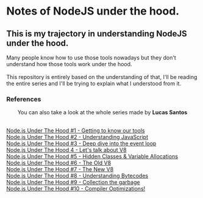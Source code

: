 # Notes of NodeJS under the hood.
## This is my trajectory in understanding NodeJS under the hood.

Many people know how to use those tools nowadays but they don't understand how those tools work under the hood.
<br/>
<br/>
This repository is entirely based on the understanding of that, I'll be reading the entire series and I'll be trying to explain what I understood from it.


### References 
<p align="center">You can also take a look at the whole series made by <b>Lucas Santos</b> <p/>

<br/>
<a href='https://dev.to/khaosdoctor/node-js-under-the-hood-1-getting-to-know-our-tools-1465'>Node.js Under The Hood #1 - Getting to know our tools<a>
<br/>
<a href='https://dev.to/_staticvoid/node-js-under-the-hood-2-understanding-javascript-48cn'>Node.js Under The Hood #2 - Understanding JavaScript<a>
<br/>
<a href='https://dev.to/_staticvoid/node-js-under-the-hood-3-deep-dive-into-the-event-loop-135d'>Node.js Under The Hood #3 - Deep dive into the event loop<a>
<br/>
<a href='https://dev.to/_staticvoid/node-js-under-the-hood-4-let-s-talk-about-v8-1eol'>Node.js Under The Hood 4 - Let's talk about V8<a>
<br/>
<a href='https://dev.to/_staticvoid/node-js-under-the-hood-5-hidden-classes-variable-allocations-1244'>Node.js Under The Hood #5 - Hidden Classes & Variable Allocations<a>
<br/>
<a href='https://dev.to/_staticvoid/node-js-under-the-hood-6-the-old-v8-34hm'>Node.js Under The Hood #6 - The Old V8<a>
<br/>
<a href='https://dev.to/_staticvoid/node-js-under-the-hood-7-the-new-v8-4gd6'>Node.js Under The Hood #7 - The New V8<a>
 <br/>
 <a href='https://dev.to/_staticvoid/node-js-under-the-hood-8-oh-the-bytecodes-1p6p'>Node.js Under The Hood #8 - Understanding Bytecodes<a>
<br/>
<a href='https://dev.to/_staticvoid/node-js-under-the-hood-9-collecting-the-garbage-772'>Node.js Under The Hood #9 - Collection the garbage<a>
<br/>
<a href='https://dev.to/_staticvoid/node-js-under-the-hood-10-compiler-optimizations-5dol'>Node.js Under The Hood #10 - Compiler Optimizations!<a>
